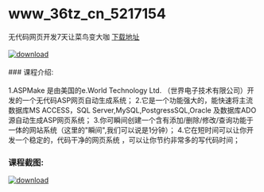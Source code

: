 # www_36tz_cn_5217154
无代码网页开发7天让菜鸟变大咖
[下载地址](http://www.36tz.cn/article/5217154 "下载地址")
<br/></br>[![download](http://36tz.cn/muke_img/2020_12_12345-9.jpg "下载地址")](http://www.36tz.cn/article/5217154 "下载地址")
<br/></br>### 课程介绍:<br/></br>1.ASPMake 是由美国的e.World Technology Ltd. （世界电子技术有限公司）开发的一个无代码ASP网页自动生成系统；
2.它是一个功能强大的，能快速将主流数据库MS ACCESS，SQL Server,MySQL,PostgressSQL,Oracle 及数据库ADO源自动生成ASP网页系统；
3.你可瞬间创建一个含有添加/删除/修改/查询功能于一体的网站系统（这里的"瞬间",我们可以说是1分钟）；
4.它在短时间可以让你开发一个稳定的，代码干净的网页系统 ，可以让你节约非常多的写代码时间；

### 课程截图:
[![download](http://36tz.cn/muke_img/2020_12_2-99.png "下载地址")](http://www.36tz.cn/article/5217154 "下载地址")
